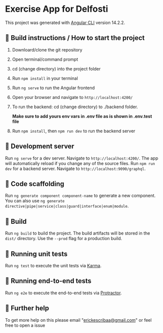 # Exercise App for Delfosti

This project was generated with [Angular CLI](https://github.com/angular/angular-cli) version 14.2.2.

## 🚀 Build instructions / How to start the project

1. Downloard/clone the git repository
2. Open terminal/command prompt
3. cd (change directory) into the project folder
4. Run `npm install` in your terminal
5. Run `ng serve` to run the Angular frontend
6. Open your browser and navigate to `http://localhost:4200/`
7. To run the backend: cd (change directory) to ./backend folder.

   **Make sure to add yours env vars in .env file as is shown in .env.test file**

8. Run `npm install`, then `npm run dev` to run the backend server

## 🚨 Development server

Run `ng serve` for a dev server. Navigate to `http://localhost:4200/`. The app will automatically reload if you change any of the source files.
Run `npm run dev` for a backend server. Navigate to `http://localhost:9090/graphql`.

## 🚨 Code scaffolding

Run `ng generate component component-name` to generate a new component. You can also use `ng generate directive|pipe|service|class|guard|interface|enum|module`.

## 🚨 Build

Run `ng build` to build the project. The build artifacts will be stored in the `dist/` directory. Use the `--prod` flag for a production build.

## 🚨 Running unit tests

Run `ng test` to execute the unit tests via [Karma](https://karma-runner.github.io).

## 🚨 Running end-to-end tests

Run `ng e2e` to execute the end-to-end tests via [Protractor](http://www.protractortest.org/).

## 🚨 Further help

To get more help on this please email "erickescribaa@gmail.com" or feel free to open a issue
